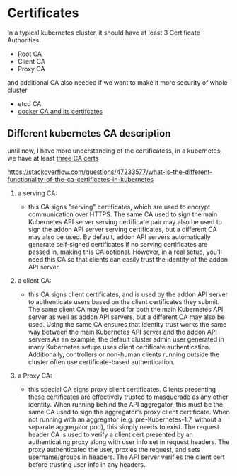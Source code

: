 # Certificates

In a typical kubernetes cluster, it should have at least 3 Certificate Authorities. 
- Root CA
- Client CA
- Proxy CA

and additional CA also needed if we want to make it more security of whole cluster 
- etcd CA
- [docker CA and its certifcates](../Docker/index.md#4-Create-certificates)
## Different kubernetes CA description 


until now, I have more understanding of the certificatess, in a kubernetes, we have at least [three CA certs](https://github.com/kubernetes-incubator/apiserver-builder/blob/master/docs/concepts/auth.md#certificates-overview)

https://stackoverflow.com/questions/47233577/what-is-the-different-functionality-of-the-ca-certificates-in-kubernetes

1. a serving CA: 
    - this CA signs "serving" certificates, which are used to encrypt communication over HTTPS. The same CA used to sign the main Kubernetes API server serving certificate pair may also be used to sign the addon API server serving certificates, but a different CA may also be used. By default, addon API servers automatically generate self-signed certificates if no serving certificates are passed in, making this CA optional. However, in a real setup, you'll need this CA so that clients can easily trust the identity of the addon API server.

2. a client CA: 
    - this CA signs client certificates, and is used by the addon API server to authenticate users based on the client certificates they submit. The same client CA may be used for both the main Kubernetes API server as well as addon API servers, but a different CA may also be used. Using the same CA ensures that identity trust works the same way between the main Kubernetes API server and the addon API servers.As an example, the default cluster admin user generated in many Kubernetes setups uses client certificate authentication. Additionally, controllers or non-human clients running outside the cluster often use certificate-based authentication.

3. a Proxy CA: 
    - this special CA signs proxy client certificates. Clients presenting these certificates are effectively trusted to masquerade as any other identity. When running behind the API aggregator, this must be the same CA used to sign the aggregator's proxy client certificate. When not running with an aggregator (e.g. pre-Kubernetes-1.7, without a separate aggregator pod), this simply needs to exist. The request header CA is used to verify a client cert presented by an authenticating proxy along with user info set in request headers. The proxy authenticated the user, proxies the request, and sets username/groups in headers. The API server verifies the client cert before trusting user info in any headers.
